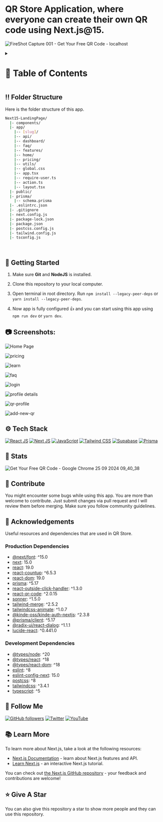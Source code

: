 <a name="readme-top"></a>

# QR Store Application, where everyone can create their own QR code using Next.js@15.

![FireShot Capture 001 - Get Your Free QR Code - localhost](https://github.com/user-attachments/assets/1947197d-a160-480f-8593-9cb9a9d21efc)

<!-- Table of Contents -->
<details>

<summary>

# :notebook_with_decorative_cover: Table of Contents

</summary>

- [Folder Structure](#bangbang-folder-structure)
- [Getting Started](#toolbox-getting-started)
- [Screenshots](#camera-screenshots)
- [Tech Stack](#gear-tech-stack)
- [Stats](#wrench-stats)
- [Contribute](#raised_hands-contribute)
- [Acknowledgements](#gem-acknowledgements)
- [Follow Me](#rocket-follow-me)
- [Learn More](#books-learn-more)
- [Deploy on Vercel](#page_with_curl-deploy-on-vercel)
- [Give A Star](#star-give-a-star)

</details>

## :bangbang: Folder Structure

Here is the folder structure of this app.

```bash
Next15-LandingPage/
  |- components/
  |- app/
    |-- [slug]/
    |-- api/
    |-- dashboard/
    |-- faq/
    |-- features/
    |-- home/
    |-- pricing/
    |-- utils/
    |-- global.css
    |-- app.tsx
    |-- require-user.ts
    |-- action.ts
    |-- layout.tsx
  |- public/
  |- prisma/
    |-- schema.prisma
  |- .eslintrc.json
  |- .gitignore
  |- next.config.js
  |- package-lock.json
  |- package.json
  |- postcss.config.js
  |- tailwind.config.js
  |- tsconfig.js
```

<br />

## :toolbox: Getting Started

1. Make sure **Git** and **NodeJS** is installed.

2. Clone this repository to your local computer.

3. Open terminal in root directory. Run `npm install --legacy-peer-deps` or `yarn install --legacy-peer-deps`.

4. Now app is fully configured 👍 and you can start using this app using `npm run dev` or `yarn dev`.

## :camera: Screenshots:

![Home Page](https://github.com/user-attachments/assets/e34f4f52-7ec6-4688-805d-43ca2914a0e5)

![pricing](https://github.com/user-attachments/assets/f2548cc9-2362-483d-b23a-0880d2f1d7d9)

![learn](https://github.com/user-attachments/assets/38315a93-0e26-473a-aaac-9e3bfd995f50)

![faq](https://github.com/user-attachments/assets/85586dfa-e431-4735-adbd-67f9f3f5ab76)

![login](https://github.com/user-attachments/assets/05a53340-bca2-4128-9fbe-5083c9f6ef60)

![profile details](https://github.com/user-attachments/assets/9fb92449-3e13-4450-9c60-d0003b9a0378)

![qr-profile](https://github.com/user-attachments/assets/669cfb32-c6fa-44f1-8dbb-2e0f6b34b0f3)

![add-new-qr](https://github.com/user-attachments/assets/89eee3a5-a6e5-416a-a171-9ab3e571f47f)

## :gear: Tech Stack

[![React JS](https://skillicons.dev/icons?i=react "React JS")](https://react.dev/ "React JS") [![Next JS](https://skillicons.dev/icons?i=next "Next JS")](https://nextjs.org/ "Next JS") [![JavaScript](https://skillicons.dev/icons?i=ts "Typescript")](https://developer.mozilla.org/en-US/docs/Web/Typescript "Typescript") [![Tailwind CSS](https://skillicons.dev/icons?i=tailwind "Tailwind CSS")](https://tailwindcss.com/ "Tailwind CSS") [![Supabase](https://skillicons.dev/icons?i=supabase "Supabase")](https://supabase.com/) [![Prisma](https://skillicons.dev/icons?i=prisma "Prisma")](https://www.prisma.io/)

## :wrench: Stats

![Get Your Free QR Code - Google Chrome 25 09 2024 09_40_38](https://github.com/user-attachments/assets/48ff2f02-1d3d-4ccc-a031-0e68517eea6d)

## :raised_hands: Contribute

You might encounter some bugs while using this app. You are more than welcome to contribute. Just submit changes via pull request and I will review them before merging. Make sure you follow community guidelines.

## :gem: Acknowledgements

Useful resources and dependencies that are used in QR Store.

### Production Dependencies

- [@next/font](https://www.npmjs.com/package/@next/font): ^15.0
- [next](https://www.npmjs.com/package/next): 15.0
- [react](https://www.npmjs.com/package/react): 19.0
- [react-countup](https://www.npmjs.com/package/react-countup): ^6.5.3
- [react-dom](https://www.npmjs.com/package/react-dom): 19.0
- [prisma](https://www.npmjs.com/package/lucide-react): ^5.17
- [react-outside-click-handler](https://www.npmjs.com/package/lucide-react): ^1.3.0
- [react-qr-code](https://www.npmjs.com/package/lucide-react): ^2.0.15
- [sonner](https://www.npmjs.com/package/lucide-react): ^1.5.0
- [tailwind-merge](https://www.npmjs.com/package/lucide-react): ^2.5.2
- [tailwindcss-animate](https://www.npmjs.com/package/lucide-react): ^1.0.7
- [@kinde-oss/kinde-auth-nextjs](https://www.npmjs.com/package/lucide-react): ^2.3.8
- [@prisma/client](https://www.npmjs.com/package/lucide-react): ^5.17
- [@radix-ui/react-dialog](https://www.npmjs.com/package/lucide-react): ^1.1.1
- [lucide-react](https://www.npmjs.com/package/lucide-react): ^0.441.0

### Development Dependencies

- [@types/node](https://www.typescriptlang.org/): ^20
- [@types/react](https://www.typescriptlang.org/): ^18
- [@types/react-dom](https://www.typescriptlang.org/): ^18
- [eslint](https://www.npmjs.com/package/eslint): ^8
- [eslint-config-next](https://www.npmjs.com/package/eslint-config-next): 15.0
- [postcss](https://www.npmjs.com/package/postcss): ^8
- [tailwindcss](https://www.npmjs.com/package/tailwindcss): ^3.4.1
- [typescript](https://www.typescriptlang.org/): ^5


## :rocket: Follow Me

[![GitHub followers](https://img.shields.io/github/followers/seyitbugraerden?style=social&label=Follow&maxAge=2592000)](https://github.com/seyitbugraerden "Follow Me")
[![Twitter](https://img.shields.io/twitter/url?style=social&url=https://x.com/bugrakisisi)](https://twitter.com/intent/tweet?text=Wow:&url=https%3A%2F%2Fgithub.com%2Fsanidhyy%2Fmodern-portfolio "Tweet")
[![YouTube](https://img.shields.io/badge/YouTube-FF0000?style=for-the-badge&logo=youtube&logoColor=white)](https://www.youtube.com/@SfenksMotovlog "Subscribe my Channel")

## :books: Learn More

To learn more about Next.js, take a look at the following resources:

- [Next.js Documentation](https://nextjs.org/docs) - learn about Next.js features and API.
- [Learn Next.js](https://nextjs.org/learn) - an interactive Next.js tutorial.

You can check out [the Next.js GitHub repository](https://github.com/vercel/next.js/) - your feedback and contributions are welcome!


## :star: Give A Star

You can also give this repository a star to show more people and they can use this repository.

